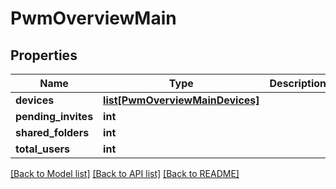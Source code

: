# PwmOverviewMain

## Properties
Name | Type | Description | Notes
------------ | ------------- | ------------- | -------------
**devices** | [**list[PwmOverviewMainDevices]**](PwmOverviewMainDevices.md) |  | 
**pending_invites** | **int** |  | 
**shared_folders** | **int** |  | 
**total_users** | **int** |  | 

[[Back to Model list]](../README.md#documentation-for-models) [[Back to API list]](../README.md#documentation-for-api-endpoints) [[Back to README]](../README.md)

